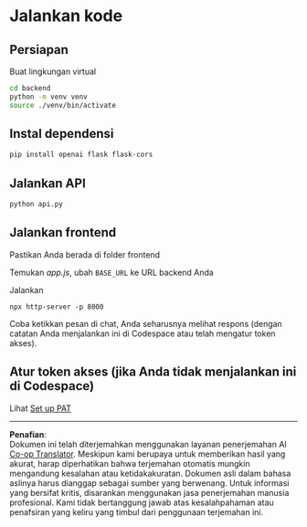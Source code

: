 <!--
CO_OP_TRANSLATOR_METADATA:
{
  "original_hash": "a7b7f54b13f9e6683a844d173ffdd766",
  "translation_date": "2025-08-29T09:49:16+00:00",
  "source_file": "9-chat-project/solution/README.md",
  "language_code": "id"
}
-->
# Jalankan kode

## Persiapan

Buat lingkungan virtual

```sh
cd backend
python -m venv venv
source ./venv/bin/activate
```

## Instal dependensi

```sh
pip install openai flask flask-cors 
```

## Jalankan API

```sh
python api.py
```

## Jalankan frontend

Pastikan Anda berada di folder frontend

Temukan *app.js*, ubah `BASE_URL` ke URL backend Anda

Jalankan

```
npx http-server -p 8000
```

Coba ketikkan pesan di chat, Anda seharusnya melihat respons (dengan catatan Anda menjalankan ini di Codespace atau telah mengatur token akses).

## Atur token akses (jika Anda tidak menjalankan ini di Codespace)

Lihat [Set up PAT](https://docs.github.com/en/authentication/keeping-your-account-and-data-secure/managing-your-personal-access-tokens)

---

**Penafian**:  
Dokumen ini telah diterjemahkan menggunakan layanan penerjemahan AI [Co-op Translator](https://github.com/Azure/co-op-translator). Meskipun kami berupaya untuk memberikan hasil yang akurat, harap diperhatikan bahwa terjemahan otomatis mungkin mengandung kesalahan atau ketidakakuratan. Dokumen asli dalam bahasa aslinya harus dianggap sebagai sumber yang berwenang. Untuk informasi yang bersifat kritis, disarankan menggunakan jasa penerjemahan manusia profesional. Kami tidak bertanggung jawab atas kesalahpahaman atau penafsiran yang keliru yang timbul dari penggunaan terjemahan ini.